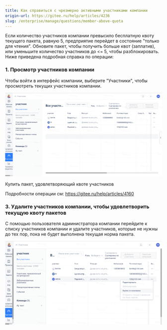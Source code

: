 ```yaml
---
title: Как справиться с чрезмерно активными участниками компании
origin-url: https://gitee.ru/help/articles/4236
slug: /enterprise/manage/questions/member-above-quota
---
```


Если количество участников компании превысило бесплатную квоту текущего пакета, равную 5, предприятие перейдет в состояние "только для чтения". Обновите пакет, чтобы получить больше квот (заплатив), или уменьшите количество участников до <= 5, чтобы разблокировать. Ниже приведена подробная справка по операции:

### 1. Просмотр участников компании

Чтобы войти в интерфейс компании, выберите "Участники", чтобы просмотреть текущих участников компании.

![Описание изображения](../../assets/image03.png)

Купить пакет, удовлетворяющий квоте участников

Подробности операции см: <https://gitee.ru/help/articles/4160>

### 3. Удалите участников компании, чтобы удовлетворить текущую квоту пакетов

С помощью пользователя администратора компании перейдите к списку участников компании и удалите участников, которые не нужны до тех пор, пока не будет выполнена текущая норма пакета.

![Описание изображения](../../assets/image01.png)